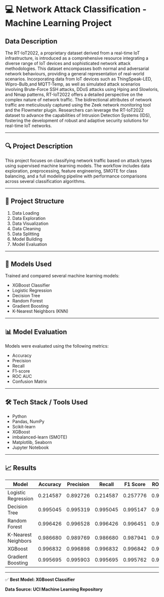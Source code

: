 # 💻 Network Attack Classification - Machine Learning Project

##  Data Description

The RT-IoT2022, a proprietary dataset derived from a real-time IoT infrastructure, is introduced as a comprehensive resource integrating a diverse range of IoT devices and sophisticated network attack methodologies. This dataset encompasses both normal and adversarial network behaviours, providing a general representation of real-world scenarios. Incorporating data from IoT devices such as ThingSpeak-LED, Wipro-Bulb,and MQTT-Temp, as well as simulated attack scenarios involving Brute-Force SSH attacks, DDoS attacks using Hping and Slowloris, and Nmap patterns, RT-IoT2022 offers a detailed perspective on the complex nature of network traffic. The bidirectional attributes of network traffic are meticulously captured using the Zeek network monitoring tool and the Flowmeter plugin. Researchers can leverage the RT-IoT2022 dataset to advance the capabilities of Intrusion Detection Systems (IDS), fostering the development of robust and adaptive security solutions for real-time IoT networks.

---

## 🔍 Project Description

This project focuses on classifying network traffic based on attack types using supervised machine learning models. The workflow includes data exploration, preprocessing, feature engineering, SMOTE for class balancing, and a full modeling pipeline with performance comparisons across several classification algorithms.

---

## 📁 Project Structure

1. Data Loading  
2. Data Exploration  
3. Data Visualization  
4. Data Cleaning  
5. Data Splitting  
6. Model Building  
7. Model Evaluation  
 

---

## 🧠 Models Used

Trained and compared several machine learning models:

- XGBoost Classifier  
- Logistic Regression  
- Decision Tree  
- Random Forest  
- Gradient Boosting  
- K-Nearest Neighbors (KNN)  

---

## 📊 Model Evaluation

Models were evaluated using the following metrics:

- Accuracy  
- Precision  
- Recall  
- F1-score  
- ROC AUC  
- Confusion Matrix  

---



## 🛠 Tech Stack / Tools Used

- Python  
- Pandas, NumPy  
- Scikit-learn  
- XGBoost  
- imbalanced-learn (SMOTE)  
- Matplotlib, Seaborn  
- Jupyter Notebook  

---

## 📈 Results

| Model                | Accuracy | Precision | Recall | F1 Score | ROC AUC |
|----------------------|----------|-----------|--------|----------|---------|
| Logistic Regression  | 0.214587 | 0.892726  | 0.214587 | 0.257776  | 0.906678 |
| Decision Tree        | 0.995045 | 0.995319  | 0.995045 | 0.995147  | 0.964636 |
| Random Forest        | 0.996426 | 0.996528  | 0.996426 | 0.996451  | 0.985362 |
| K-Nearest Neighbors  | 0.986680 | 0.989769  | 0.986680 | 0.987941  | 0.960951 |
| XGBoost              | 0.996832 | 0.996898  | 0.996832 | 0.996842  | 0.999868 |
| Gradient Boosting    | 0.995695 | 0.995903  | 0.995695 | 0.995762  | 0.999814 |

---

✅ **Best Model: XGBoost Classifier**



**Data Source:  UCI Machine Learning Repository**
